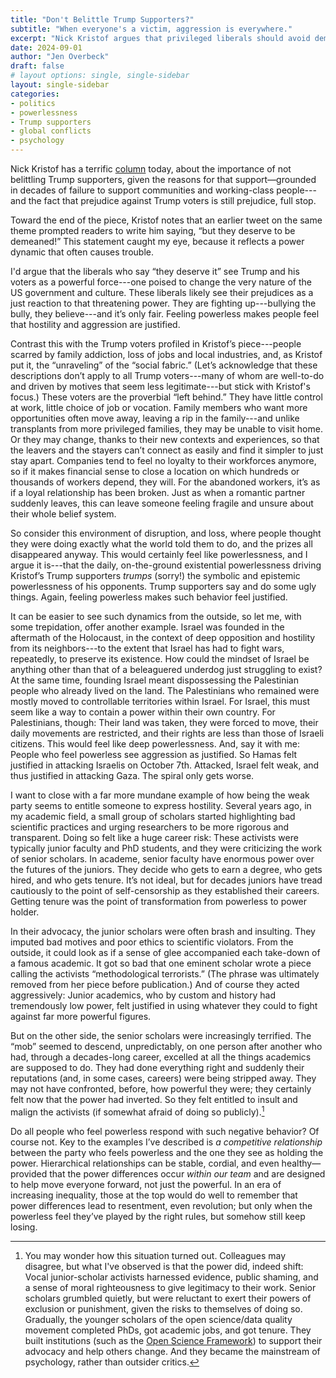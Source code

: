 ```yaml
---
title: "Don't Belittle Trump Supporters?"
subtitle: "When everyone's a victim, aggression is everywhere."
excerpt: "Nick Kristof argues that privileged liberals should avoid demeaning Trump supporters as a matter of political strategy. Here, I discuss how liberals and Trump supporters tend to demean each other because each side feels politically disempowered---and I compare them to the high-stakes conflict of Israel/Gaza as well as a relatively low-stakes conflict in the field of psychology."
date: 2024-09-01
author: "Jen Overbeck"
draft: false
# layout options: single, single-sidebar
layout: single-sidebar
categories:
- politics
- powerlessness
- Trump supporters
- global conflicts
- psychology
---
```



Nick Kristof has a terrific [column](https://www.nytimes.com/2024/08/31/opinion/trump-voters-liberal-civil.html?smid=nytcore-ios-share&referringSource=articleShare&sgrp=c-cb) today, about the importance of not belittling Trump supporters, given the reasons for that support—grounded in decades of failure to support communities and working-class people---and the fact that prejudice against Trump voters is still prejudice, full stop.

Toward the end of the piece, Kristof notes that an earlier tweet on the same theme prompted readers to write him saying, “but they deserve to be demeaned!” This statement caught my eye, because it reflects a power dynamic that often causes trouble.

I'd argue that the liberals who say “they deserve it” see Trump and his voters as a powerful force---one poised to change the very nature of the US government and culture. These liberals likely see their prejudices as a just reaction to that threatening power. They are fighting up---bullying the bully, they believe---and it’s only fair. Feeling powerless makes people feel that hostility and aggression are justified.

Contrast this with the Trump voters profiled in Kristof’s piece---people scarred by family addiction, loss of jobs and local industries, and, as Kristof put it, the “unraveling” of the “social fabric.” (Let’s acknowledge that these descriptions don’t apply to all Trump voters---many of whom are well-to-do and driven by motives that seem less legitimate---but stick with Kristof's focus.) These voters are the proverbial “left behind.” They have little control at work, little choice of job or vocation. Family members who want more opportunities often move away, leaving a rip in the family---and unlike transplants from more privileged families, they may be unable to visit home. Or they may change, thanks to their new contexts and experiences, so that the leavers and the stayers can’t connect as easily and find it simpler to just stay apart. Companies tend to feel no loyalty to their workforces anymore, so if it makes financial sense to close a location on which hundreds or thousands of workers depend, they will. For the abandoned workers, it’s as if a loyal relationship has been broken. Just as when a romantic partner suddenly leaves, this can leave someone feeling fragile and unsure about their whole belief system.

So consider this environment of disruption, and loss, where people thought they were doing exactly what the world told them to do, and the prizes all disappeared anyway. This would certainly feel like powerlessness, and I argue it is---that the daily, on-the-ground existential powerlessness driving Kristof’s Trump supporters _trumps_ (sorry!) the symbolic and epistemic powerlessness of his opponents. Trump supporters say and do some ugly things. Again, feeling powerless makes such behavior feel justified.

It can be easier to see such dynamics from the outside, so let me, with some trepidation, offer another example. Israel was founded in the aftermath of the Holocaust, in the context of deep opposition and hostility from its neighbors---to the extent that Israel has had to fight wars, repeatedly, to preserve its existence. How could the mindset of Israel be anything other than that of a beleaguered underdog just struggling to exist? At the same time, founding Israel meant dispossessing the Palestinian people who already lived on the land. The Palestinians who remained were mostly moved to controllable territories within Israel. For Israel, this must seem like a way to contain a power within their own country. For Palestinians, though: Their land was taken, they were forced to move, their daily movements are restricted, and their rights are less than those of Israeli citizens. This would feel like deep powerlessness. And, say it with me: People who feel powerless see aggression as justified. So Hamas felt justified in attacking Israelis on October 7th. Attacked, Israel felt weak, and thus justified in attacking Gaza. The spiral only gets worse.

I want to close with a far more mundane example of how being the weak party seems to entitle someone to express hostility. Several years ago, in my academic field, a small group of scholars started highlighting bad scientific practices and urging researchers to be more rigorous and transparent. Doing so felt like a huge career risk: These activists were typically junior faculty and PhD students, and they were criticizing the work of senior scholars. In academe, senior faculty have enormous power over the futures of the juniors. They decide who gets to earn a degree, who gets hired, and who gets tenure. It’s not ideal, but for decades juniors have tread cautiously to the point of self-censorship as they established their careers. Getting tenure was the point of transformation from powerless to power holder. 

In their advocacy, the junior scholars were often brash and insulting. They imputed bad motives and poor ethics to scientific violators. From the outside, it could look as if a sense of glee accompanied each take-down of a famous academic. It got so bad that one eminent scholar wrote a piece calling the activists “methodological terrorists.” (The phrase was ultimately removed from her piece before publication.) And of course they acted aggressively: Junior academics, who by custom and history had tremendously low power, felt justified in using whatever they could to fight against far more powerful figures.

But on the other side, the senior scholars were increasingly terrified. The “mob” seemed to descend, unpredictably, on one person after another who had, through a decades-long career, excelled at all the things academics are supposed to do. They had done everything right and suddenly their reputations (and, in some cases, careers) were being stripped away. They may not have confronted, before, how powerful they were; they certainly felt now that the power had inverted. So they felt entitled to insult and malign the activists (if somewhat afraid of doing so publicly).[^1]

Do all people who feel powerless respond with such negative behavior? Of course not. Key to the examples I’ve described is _a competitive relationship_ between the party who feels powerless and the one they see as holding the power. Hierarchical relationships can be stable, cordial, and even healthy—provided that the power differences occur _within our team_ and are designed to help move everyone forward, not just the powerful. In an era of increasing inequality, those at the top would do well to remember that power differences lead to resentment, even revolution; but only when the powerless feel they’ve played by the right rules, but somehow still keep losing.




[^1]: You may wonder how this situation turned out. Colleagues may disagree, but what I've observed is that the power did, indeed shift: Vocal junior-scholar activists harnessed evidence, public shaming, and a sense of moral righteousness to give legitimacy to their work. Senior scholars grumbled quietly, but were reluctant to exert their powers of exclusion or punishment, given the risks to themselves of doing so. Gradually, the younger scholars of the open science/data quality movement completed PhDs, got academic jobs, and got tenure. They built institutions (such as the [Open Science Framework](http://osf.io)) to support their advocacy and help others change. And they became the mainstream of psychology, rather than outsider critics. 



